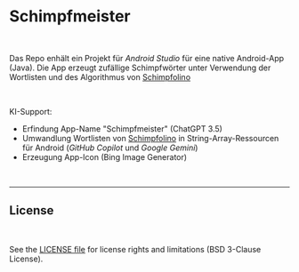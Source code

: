 # Schimpfmeister #

<br>

Das Repo enhält ein Projekt für *Android Studio* für eine native Android-App (Java).
Die App erzeugt zufällige Schimpfwörter unter Verwendung der Wortlisten und des Algorithmus von
[Schimpfolino](https://github.com/NikolaiRadke/Schimpfolino/)

<br>

KI-Support:
* Erfindung App-Name "Schimpfmeister" (ChatGPT 3.5)
* Umwandlung Wortlisten von [Schimpfolino](https://github.com/NikolaiRadke/Schimpfolino/) in String-Array-Ressourcen 
  für Android  (*GitHub Copilot* und *Google Gemini*)
* Erzeugung App-Icon (Bing Image Generator)  

<br>

----

## License ##

<br>

See the [LICENSE file](LICENSE.md) for license rights and limitations (BSD 3-Clause License).

<br>
